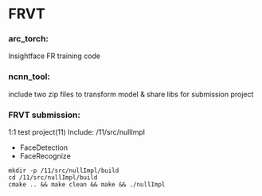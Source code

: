# FRVT


### arc_torch:
  Insightface FR training code

### ncnn_tool:
  include two zip files to transform model & share libs for submission project

### FRVT submission:
  1:1 test project(11)
  Include: /11/src/nullImpl
   * FaceDetection
   * FaceRecognize
   ```
   mkdir -p /11/src/nullImpl/build 
   cd /11/src/nullImpl/build
   cmake .. && make clean && make && ./nullImpl
   ```

